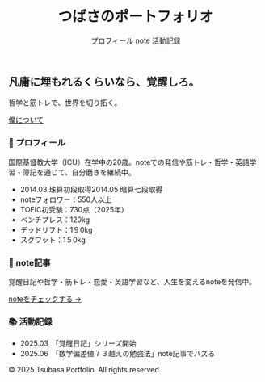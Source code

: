 <!DOCTYPE html>
<html lang="ja">
<head>
  <meta charset="UTF-8" />
  <meta name="viewport" content="width=device-width, initial-scale=1.0" />
  <title>覚醒ポートフォリオ｜つばさ</title>
  <link href="https://cdn.jsdelivr.net/npm/tailwindcss@2.2.19/dist/tailwind.min.css" rel="stylesheet">
</head>
<body class="bg-gray-50 text-gray-900 font-sans">
  <!-- ヘッダー -->
  <header class="bg-white shadow-md py-4">
    <div class="max-w-5xl mx-auto px-4 flex justify-between items-center">
      <h1 class="text-2xl font-bold">つばさのポートフォリオ</h1>
      <nav class="space-x-4">
        <a href="#about" class="hover:underline">プロフィール</a>
        <a href="#note" class="hover:underline">note</a>
        <a href="#record" class="hover:underline">活動記録</a>
      </nav>
    </div>
  </header>

  <!-- トップビジュアル -->
  <section class="text-center py-24 bg-gradient-to-r from-gray-800 via-black to-gray-800 text-white">
    <h2 class="text-4xl font-bold mb-4">凡庸に埋もれるくらいなら、覚醒しろ。</h2>
    <p class="text-lg mb-6">哲学と筋トレで、世界を切り拓く。</p>
    <a href="#about" class="bg-white text-black px-6 py-2 font-bold rounded-full hover:bg-gray-200">僕について</a>
  </section>

  <!-- プロフィール -->
  <section id="about" class="py-16 bg-white">
    <div class="max-w-3xl mx-auto px-4">
      <h3 class="text-2xl font-bold mb-4">👤 プロフィール</h3>
      <p class="mb-4">国際基督教大学（ICU）在学中の20歳。noteでの発信や筋トレ・哲学・英語学習・簿記を通じて、自分磨きを継続中。</p>
      <ul class="list-disc ml-6 space-y-2">
        <li>2014.03 珠算初段取得</li＞
        <li>2014.05 暗算七段取得</li>
        <li>noteフォロワー：550人以上</li>
        <li>TOEIC初受験：730点（2025年）</li>
        <li>ベンチプレス：120kg</li>
        <li>デッドリフト：1９0kg</li>
        <li>スクワット：1５0kg</li>
      </ul>
    </div>
  </section>

  <!-- noteリンク -->
  <section id="note" class="py-16 bg-gray-100">
    <div class="max-w-3xl mx-auto px-4">
      <h3 class="text-2xl font-bold mb-4">📝 note記事</h3>
      <p class="mb-4">覚醒日記や哲学・筋トレ・恋愛・英語学習など、人生を変えるnoteを発信中。</p>
      <a href="https://note.com/tsubasa_283322" class="text-blue-600 underline" target="_blank">noteをチェックする →</a>
    </div>
  </section>

  <!-- 活動記録 -->
  <section id="record" class="py-16 bg-white">
    <div class="max-w-3xl mx-auto px-4">
      <h3 class="text-2xl font-bold mb-4">📚 活動記録</h3>
      <ul class="list-disc ml-6 space-y-2">
        <li>2025.03　「覚醒日記」シリーズ開始</li>
        <li>2025.06　「数学偏差値７３越えの勉強法」note記事でバズる</li>
      </ul>
    </div>
  </section>

  <!-- フッター -->
  <footer class="bg-gray-800 text-white text-center py-4">
    <p>© 2025 Tsubasa Portfolio. All rights reserved.</p>
  </footer>
</body>
</html>
